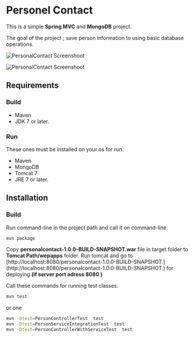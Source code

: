 # Personel Contact

 This is a simple **Spring MVC** and **MongoDB** project.
 
 The goal of the project ; save person information to using basic database operations.
 
 ![PersonalContact Screenshoot](http://alicankustemur.github.io/images/PersonalContactScreenshoot-1.jpg)
 
 ![PersonalContact Screenshoot](http://alicankustemur.github.io/images/PersonalContactScreenshoot-2.jpg)
 
## Requirements

### Build
 - Maven
 - JDK 7 or later.
 
### Run

 These ones must be installed on your os for run.
 - Maven 
 - MongoDB 
 - Tomcat 7
 - JRE 7 or later.
 
## Installation

### Build
Run command-line in the project path and call it on command-line.
```sh
mvn package
```

Copy **personalcontact-1.0.0-BUILD-SNAPSHOT.war** file in target folder to **Tomcat Path/wepapps** folder.
Run tomcat and go to [http://localhost:8080/personalcontact-1.0.0-BUILD-SNAPSHOT.] (http://localhost:8080/personalcontact-1.0.0-BUILD-SNAPSHOT.) for deploying.**(if server port adress 8080 )**

Call these commands for running test classes.

```sh
mvn test
```
or one
```sh
mvn -Dtest=PersonControllerTest  test
mvn -Dtest=PersonServiceIntegrationTest  test
mvn -Dtest=PersonControllerWithServiceTest  test
```




